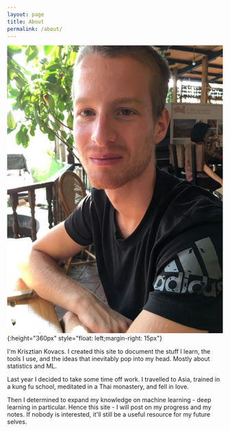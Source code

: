 ```yaml
---
layout: page
title: About
permalink: /about/
---
```


![](/assets/img/pic2.jpg){:height="360px" style="float: left;margin-right: 15px"}

I'm Krisztian Kovacs. I created this site to document the stuff I learn, the tools I use, and the ideas that inevitably pop into my head. Mostly about statistics and ML.

Last year I decided to take some time off work. I travelled to Asia, trained in a kung fu school, meditated in a Thai monastery, and fell in love.

Then I determined to expand my knowledge on machine learning - deep learning in particular. Hence this site - I will post on my progress and my notes. If nobody is interested, it'll still be a useful resource for my future selves.


